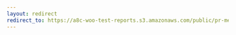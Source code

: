 ```yaml
---
layout: redirect
redirect_to: https://a8c-woo-test-reports.s3.amazonaws.com/public/pr-merge/41876/e2e/index.html
---
```

